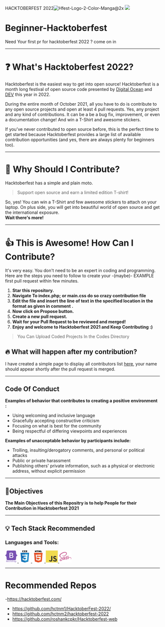 HACKTOBERFEST 2022<img width="576" alt="Hfest-Logo-2-Color-Manga@2x" src="https://user-images.githubusercontent.com/78723890/189511623-37b1cfe5-5aa3-422c-8b1e-f4aeb1850388.png">
![](https://hacktoberfest.digitalocean.com/_nuxt/img/logo-hacktoberfest-full.f42e3b1.svg)



# Beginner-Hacktoberfest
Need Your first pr for hacktoberfest 2022 ? come on in 

---

# ❓ What's Hacktoberfest 2022?

Hacktoberfest is the easiest way to get into open source! Hacktoberfest is a month long festival of open source code presented by [Digital Ocean](https://www.digitalocean.com/) and [DEV](https://www.dev.to/) this year in 2022.

During the entire month of October 2021, all you have to do is contribute to any open source projects and open at least 4 pull requests. Yes, any project and any kind of contributions. It can be a be a bug fix, improvement, or even a documentation change! And win a T-Shirt and awesome stickers.

If you’ve never contributed to open source before, this is the perfect time to get started because Hacktoberfest provides a large list of available contribution opportunities (and yes, there are always plenty for beginners too).

---

# 👕 Why Should I Contribute?

Hacktoberfest has a simple and plain moto.

> Support open source and earn a limited edition T-shirt!

So, yes! You can win a T-Shirt and few awesome stickers to attach on your laptop. On plus side, you will get into beautiful world of open source and get the international exposure.  
**Wait there's more!**


---

# 👍 This is Awesome! How Can I Contribute?

It's very easy. You don't need to be an expert in coding and programming. Here are the steps you need to follow to create your -(maybe)- EXAMPLE first pull request within few minutes.
1. **Star this repository.**
2. **Navigate To index.php; or main.css do so crazy contribution file**
3. **Edit the file and insert the line of text in the specified location in the format as given in comment .**
4. **Now click on Propose button.**
5. **Create a new pull request.**
6. **Wait for your Pull Request to be reviewed and merged!**
7. **Enjoy and welcome to Hacktoberfest 2021 and Keep Contributing :)**

> You Can Upload Coded Projects In the Codes Directory 

## 🔥 What will happen after my contribution?

I have created a simple page to display all contributors list [here](https://hctnm2.github.io/Beginner-Hacktoberfest/), your name should appear shortly after the pull request is merged.

---
## Code Of Conduct
**Examples of behavior that contributes to creating a positive environment :**
- Using welcoming and inclusive language
- Gracefully accepting constructive criticism
- Focusing on what is best for the community
- Being respectful of differing viewpoints and experiences



**Examples of unacceptable behavior by participants include:**
- Trolling, insulting/derogatory comments, and personal or political attacks
- Public or private harassment
- Publishing others' private information, such as a physical or electronic address, without explicit permission
---

## 🎯Objectives
**The Main Objectives of this Repositry is to help People for their Contribution in Hacktoberfest 2021**

---
## 💡 Tech Stack Recommended
<h3 align="left">Languages and Tools:</h3>
<p align="left"> <a href="https://getbootstrap.com" target="_blank"> <img src="https://raw.githubusercontent.com/devicons/devicon/master/icons/bootstrap/bootstrap-plain-wordmark.svg" alt="bootstrap" width="40" height="40"/> </a> <a href="https://www.w3schools.com/css/" target="_blank"> <img src="https://raw.githubusercontent.com/devicons/devicon/master/icons/css3/css3-original-wordmark.svg" alt="css3" width="40" height="40"/> </a> <a href="https://www.w3.org/html/" target="_blank"> <img src="https://raw.githubusercontent.com/devicons/devicon/master/icons/html5/html5-original-wordmark.svg" alt="html5" width="40" height="40"/> </a> <a href="https://developer.mozilla.org/en-US/docs/Web/JavaScript" target="_blank"> <img src="https://raw.githubusercontent.com/devicons/devicon/master/icons/javascript/javascript-original.svg" alt="javascript" width="40" height="40"/> </a> <a href="https://sass-lang.com" target="_blank"> <img src="https://raw.githubusercontent.com/devicons/devicon/master/icons/sass/sass-original.svg" alt="sass" width="40" height="40"/> </a> </p>

---

<!-- # :handshake: Our Contributors
<a href="https://github.com/hctnm2/Beginner-Hacktoberfest/graphs/contributors">
<!--   <img src="https://contrib.rocks/image?repo=hctnm2/Beginner-Hacktoberfest" /> -->
<!-- </a> --> 

# Recommended Repos 
-https://hacktoberfest.com/
- https://github.com/hctnm1/HacktoberFest-2022/
- https://github.com/hctnm2/hacktoberfest-2022
- https://github.com/roshankcpkr/Hacktoberfest-web
